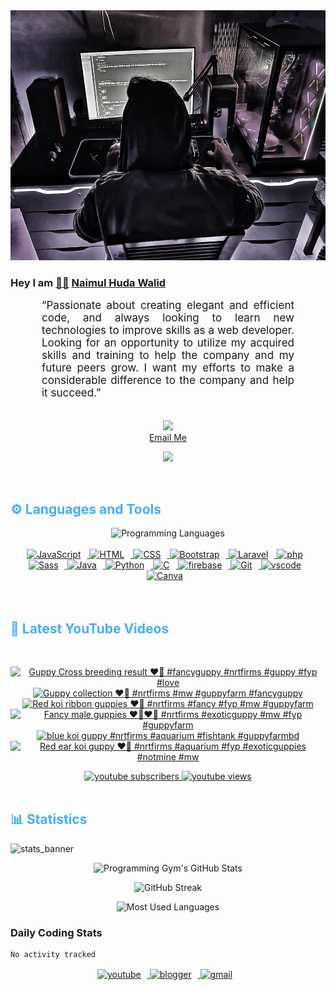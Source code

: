 <!-- ![github_cover_banner](https://www.digitalsolutionservices.com/img/services/web%20development.gif)-->

<div align="center" style="display:block;">
    <img height="400px" width="100%" alt="github cover banner" src="https://raw.githubusercontent.com/NaimulHudaWalid/NaimulHudaWalid/main/272276268_3114779035434264_920860974401480824_n.jpg"/> 
</div>

### Hey I am [👨🏻‍][facebook] [Naimul Huda Walid][youtube]



<p align:"center" style="text-align: justify; margin: 0 50px; font-size: 17px;" >
   “Passionate about creating elegant and efficient code, and always looking to learn new technologies to improve skills as a web developer. Looking for an opportunity to utilize my acquired skills and training to help the company and my future peers grow. I want my efforts to make a considerable difference to the company and help it succeed.”
<br>
<br>
<div align="center">

![](https://visitor-badge.glitch.me/badge?page_id=NaimulHudaWalid)
    <br />
[Email Me](mailto:dev.naimulhuda@gmail.com)
</div>
</p>
<!-- Typing SVG by DenverCoder1 - https://github.com/DenverCoder1/readme-typing-svg -->
<p align="center">
<!--   <a href="https://github.com/DenverCoder1/readme-typing-svg"> -->
    <img src="https://readme-typing-svg.herokuapp.com?color=E22FE4&width=380&height=45&lines=Open-Source+Enthusiast;Learning+In+Public;Empowering+Others;Nice+To+Meet+You+...&center=true"></a>

</p>
<br>
<!-- Languages and Tools -->

<h2 style="color: #44AEFB">⚙️ Languages and Tools</h2>
<div align="center" style="display:block;">
    <img width="100px" alt="Programming Languages" src="https://user-images.githubusercontent.com/78341798/194531121-47b0119a-ce00-439d-b586-125f86acb098.png"/> 
</div>
<br>   
<!-- Icons Resources -->
<!-- https://devicon.dev/ -->
<!-- https://cdn.jsdelivr.net/npm/simple-icons@v3/icons/ -->
<div align="center">
  <a href="https://developer.mozilla.org/en-US/docs/Web/JavaScript" target="_blank" rel="noreferrer">
      <img  alt="JavaScript" height="50px" style="padding-right:10px;" src="https://cdn.jsdelivr.net/gh/devicons/devicon/icons/javascript/javascript-plain.svg"/>
  </a>
  
 
  <a href="https://developer.mozilla.org/en-US/docs/Web/HTML" target="_blank" rel="noreferrer">
      <img  alt="HTML" height="50px" style="padding-right:10px;" src="https://cdn.jsdelivr.net/gh/devicons/devicon/icons/html5/html5-original.svg"/>
  </a>
  <a href="https://developer.mozilla.org/en-US/docs/Web/CSS" target="_blank" rel="noreferrer">
      <img  alt="CSS" height="50px" style="padding-right:10px;" src="https://cdn.jsdelivr.net/gh/devicons/devicon/icons/css3/css3-original.svg"/>
  </a>
  <a href="https://getbootstrap.com/" target="_blank" rel="noreferrer">
      <img  alt="Bootstrap" height="50px" style="padding-right:10px;" src="https://cdn.jsdelivr.net/gh/devicons/devicon/icons/bootstrap/bootstrap-original.svg"/>
  </a> 
  <a href="https://laravel.com/" target="_blank" rel="noreferrer">
      <img  alt="Laravel" height="50px" style="padding-right:10px;" src="https://cdn.jsdelivr.net/gh/devicons/devicon/icons/laravel/laravel-plain.svg"/>
  </a>
  <a href="https://www.php.net/" target="_blank" rel="noreferrer">
      <img  alt="php" height="50px" style="padding-right:10px;" src="https://cdn.jsdelivr.net/gh/devicons/devicon/icons/php/php-original.svg"/>
  </a>
  <a href="https://sass-lang.com/" target="_blank" rel="noreferrer">
      <img  alt="Sass" height="50px" style="padding-right:10px;" src="https://cdn.jsdelivr.net/gh/devicons/devicon/icons/sass/sass-original.svg"/>
  </a>
  <a href="https://www.java.com/en/" target="_blank" rel="noreferrer">
      <img  alt="Java" height="50px" style="padding-right:10px;" src="https://cdn.jsdelivr.net/gh/devicons/devicon/icons/java/java-original.svg"/>
  </a>    
  <a href="https://www.python.org/" target="_blank" rel="noreferrer">
      <img  alt="Python" height="50px" style="padding-right:10px;" src="https://cdn.jsdelivr.net/gh/devicons/devicon/icons/python/python-original.svg"/>
  </a>
  <a href="https://www.cprogramming.com/" target="_blank" rel="noreferrer">
      <img  alt="C" height="50px" style="padding-right:10px;" src="https://cdn.jsdelivr.net/gh/devicons/devicon/icons/c/c-original.svg"/>
  </a>
  
  <a href="https://firebase.google.com/" target="_blank" rel="noreferrer">
      <img  alt="firebase" height="50px" style="padding-right:10px;" src="https://cdn.jsdelivr.net/gh/devicons/devicon/icons/firebase/firebase-plain.svg"/>
  </a>
 
  <a href="https://git-scm.com/" target="_blank" rel="noreferrer">
      <img  alt="Git" height="50px" style="padding-right:10px;" src="https://cdn.jsdelivr.net/gh/devicons/devicon/icons/git/git-original.svg"/>
  </a>
  
  <a href="https://code.visualstudio.com/" target="_blank" rel="noreferrer">
      <img  alt="vscode" height="50px" style="padding-right:10px;"src="https://cdn.jsdelivr.net/gh/devicons/devicon/icons/vscode/vscode-original.svg"/>
  </a>
  <a href="https://www.canva.com/" target="_blank" rel="noreferrer">
      <img  alt="Canva" height="50px" style="padding-right:10px;" src="https://cdn.jsdelivr.net/gh/devicons/devicon/icons/canva/canva-original.svg"/> 
  </a>
</div>
<br>
<br>

<!-- Latest YouTube Videos -->

<h2 style="color: #44AEFB">🎦 Latest YouTube Videos</h2>
<br />

<!-- Resource/Reference: https://github.com/DenverCoder1/github-readme-youtube-cards -->
<div class="youtube videos cards" align="center">

<!-- BEGIN YOUTUBE-CARDS -->
[![Guppy Cross breeding result ❤️‍🔥 #fancyguppy #nrtfirms #guppy #fyp #love](https://ytcards.demolab.com/?id=Lve3OWJqEx8&title=Guppy+Cross+breeding+result+%E2%9D%A4%EF%B8%8F%E2%80%8D%F0%9F%94%A5+%23fancyguppy+%23nrtfirms+%23guppy+%23fyp+%23love&lang=en&timestamp=1761549632&background_color=%230d1117&title_color=%23ffffff&stats_color=%23dedede&max_title_lines=1&width=250&border_radius=5 "Guppy Cross breeding result ❤️‍🔥 #fancyguppy #nrtfirms #guppy #fyp #love")](https://www.youtube.com/shorts/Lve3OWJqEx8)
[![Guppy collection ❤️‍🔥 #nrtfirms #mw #guppyfarm #fancyguppy](https://ytcards.demolab.com/?id=kq0yr7LhyF8&title=Guppy+collection+%E2%9D%A4%EF%B8%8F%E2%80%8D%F0%9F%94%A5+%23nrtfirms+%23mw+%23guppyfarm+%23fancyguppy&lang=en&timestamp=1760816264&background_color=%230d1117&title_color=%23ffffff&stats_color=%23dedede&max_title_lines=1&width=250&border_radius=5 "Guppy collection ❤️‍🔥 #nrtfirms #mw #guppyfarm #fancyguppy")](https://www.youtube.com/shorts/kq0yr7LhyF8)
[![Red koi ribbon guppies ❤️‍🔥 #nrtfirms #fancy #fyp #mw #guppyfarm](https://ytcards.demolab.com/?id=kRAHpHvg6qg&title=Red+koi+ribbon+guppies+%E2%9D%A4%EF%B8%8F%E2%80%8D%F0%9F%94%A5+%23nrtfirms+%23fancy+%23fyp+%23mw+%23guppyfarm&lang=en&timestamp=1760746978&background_color=%230d1117&title_color=%23ffffff&stats_color=%23dedede&max_title_lines=1&width=250&border_radius=5 "Red koi ribbon guppies ❤️‍🔥 #nrtfirms #fancy #fyp #mw #guppyfarm")](https://www.youtube.com/shorts/kRAHpHvg6qg)
[![Fancy male guppies ❤️‍🔥❤️‍🔥 #nrtfirms #exoticguppy #mw #fyp #guppyfarm](https://ytcards.demolab.com/?id=9ZKB0sfI9o8&title=Fancy+male+guppies+%E2%9D%A4%EF%B8%8F%E2%80%8D%F0%9F%94%A5%E2%9D%A4%EF%B8%8F%E2%80%8D%F0%9F%94%A5+%23nrtfirms+%23exoticguppy+%23mw+%23fyp+%23guppyfarm&lang=en&timestamp=1760721870&background_color=%230d1117&title_color=%23ffffff&stats_color=%23dedede&max_title_lines=1&width=250&border_radius=5 "Fancy male guppies ❤️‍🔥❤️‍🔥 #nrtfirms #exoticguppy #mw #fyp #guppyfarm")](https://www.youtube.com/shorts/9ZKB0sfI9o8)
[![blue koi guppy #nrtfirms #aquarium #fishtank #guppyfarmbd](https://ytcards.demolab.com/?id=lP3N9-cmJjY&title=blue+koi+guppy+%23nrtfirms+%23aquarium+%23fishtank+%23guppyfarmbd&lang=en&timestamp=1760671301&background_color=%230d1117&title_color=%23ffffff&stats_color=%23dedede&max_title_lines=1&width=250&border_radius=5 "blue koi guppy #nrtfirms #aquarium #fishtank #guppyfarmbd")](https://www.youtube.com/shorts/lP3N9-cmJjY)
[![Red ear koi guppy ❤️‍🔥 #nrtfirms #aquarium  #fyp #exoticguppies  #notmine #mw](https://ytcards.demolab.com/?id=5w1aDkXdCgA&title=Red+ear+koi+guppy+%E2%9D%A4%EF%B8%8F%E2%80%8D%F0%9F%94%A5+%23nrtfirms+%23aquarium++%23fyp+%23exoticguppies++%23notmine+%23mw&lang=en&timestamp=1760638429&background_color=%230d1117&title_color=%23ffffff&stats_color=%23dedede&max_title_lines=1&width=250&border_radius=5 "Red ear koi guppy ❤️‍🔥 #nrtfirms #aquarium  #fyp #exoticguppies  #notmine #mw")](https://www.youtube.com/shorts/5w1aDkXdCgA)
<!-- END YOUTUBE-CARDS -->
</div>

<!-- Begin Youtube Buttons -->
<!-- Resource/Reference:  https://github.com/DenverCoder1/custom-icon-badges -->
<div class="youtube buttons" align="center">
    <a href="https://www.youtube.com/channel/UCa3YaFwzSII0kKg3Nads2dQ"  target="_blank">
        <img alt="youtube subscribers" src="https://img.shields.io/youtube/channel/subscribers/UCa3YaFwzSII0kKg3Nads2dQ?logo=youtube&logoColor=red&style=for-the-badge"/>
    </a> 
    <a href="https://www.youtube.com/channel/UCa3YaFwzSII0kKg3Nads2dQ"  target="_blank">
        <img alt="youtube views" src="https://custom-icon-badges.demolab.com/youtube/channel/views/UCa3YaFwzSII0kKg3Nads2dQ?color=%23E05D44&logo=eye&logoColor=white&style=for-the-badge&labelColor=#555555"/>
    </a> 
</div>
<br>
<!-- End Youtube Buttons -->

<!-- Statistics -->

<h2 style="color: #44AEFB">📊 Statistics</h2>

![stats_banner](https://user-images.githubusercontent.com/78341798/194534778-d662496c-ae00-4e8d-ae9b-b90912054e7f.gif)

<!-- Begin Stats Cards -->
<!-- Resources:  -->
<!-- Github & Languages Stats: https://github.com/naimul15-12090/github-readme-stats --> 
<!-- Streak Stats: https://github.com/denvercoder1/github-readme-streak-stats -->
<!-- Change the value after ?username= to your GitHub username. -->
<div class="stats" align="center">

![Programming Gym's GitHub Stats](https://github-readme-stats.vercel.app/api?username=NaimulHudaWalid&hide=stars&count_private=true&show_icons=true&theme=algolia&border_radius=20)

![GitHub Streak](https://streak-stats.demolab.com?user=NaimulHudaWalid&count_private=true&theme=algolia&border_radius=22)

![Most Used Languages](https://github-readme-stats.vercel.app/api/top-langs/?username=NaimulHudaWalid&langs_count=8&layout=compact&show_icons=true&theme=algolia&border_radius=20)
    
<!-- ![Top Langs](https://github-readme-stats.vercel.app/api/top-langs/?username=naimul15-12090&langs_count=8) -->
<!-- [![Top Langs](https://github-readme-stats.vercel.app/api/top-langs/?username=naimul15-12090&layout=compact)](https://github.com/anuraghazra/github-readme-stats)
 -->
    
</div>
<!--  End Stats Cards -->



### Daily Coding Stats
<!--START_SECTION:waka-->

```txt
No activity tracked
```

<!--END_SECTION:waka-->
<!-- Begin Footer -->
<!-- Icons Resources -->
<!-- https://devicon.dev/ -->
<div class="footer" align="center" style="margin:15px;">
    <a href="https://www.youtube.com/channel/UCa3YaFwzSII0kKg3Nads2dQ" target="_blank">
        <img  style="margin:0 10px 10px 0;" src="https://user-images.githubusercontent.com/78341798/194531650-698ef1b1-9cbd-4b4f-96ef-5a2ec4b5d7e6.svg" alt="youtube" width="40px"/>
    </a>
    <a href="https://www.linkedin.com/in/naimulhudawalid/" target="_blank">
        <img style="margin:0 10px 10px 0;" src="https://user-images.githubusercontent.com/78341798/194531458-b5dfeb1b-bad5-4dfa-909a-2e402262db9a.svg" alt="blogger" width="40px"/>
    </a>
    <a href="mailto:dev.naimulhuda@gmail.com" target="_blank">
        <img style="margin:0 10px 10px 0;" src="https://user-images.githubusercontent.com/78341798/194531383-ddb2b774-5bb9-491c-b601-4a4a7d9792fb.svg" alt="gmail" width="40px"/>
    </a>
</div>
<!-- End Footer -->

[youtube]: https://www.youtube.com/channel/UCa3YaFwzSII0kKg3Nads2dQ
[facebook]: https://www.facebook.com/profile.php?id=100007065945838
